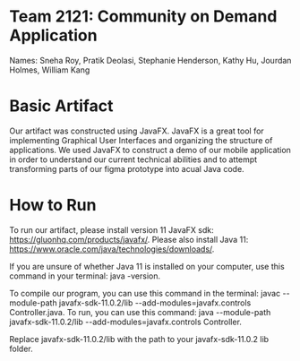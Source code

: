 # Team 2121: Community on Demand Application

Names: Sneha Roy, Pratik Deolasi, Stephanie Henderson, Kathy Hu, Jourdan Holmes, William Kang

# Basic Artifact
Our artifact was constructed using JavaFX. JavaFX is a great tool for implementing Graphical User Interfaces and organizing the structure of applications. We used JavaFX to construct a demo of our mobile application in order to understand our current technical abilities and to attempt transforming parts of our figma prototype into acual Java code.

# How to Run
To run our artifact, please install version 11 JavaFX sdk: https://gluonhq.com/products/javafx/.
Please also install Java 11: https://www.oracle.com/java/technologies/downloads/.

If you are unsure of whether Java 11 is installed on your computer, use this command in your terminal: java -version.

To compile our program, you can use this command in the terminal: javac --module-path javafx-sdk-11.0.2/lib --add-modules=javafx.controls Controller.java.
To run, you can use this command: java --module-path javafx-sdk-11.0.2/lib --add-modules=javafx.controls Controller.

Replace javafx-sdk-11.0.2/lib with the path to your javafx-sdk-11.0.2 lib folder.

